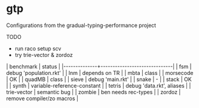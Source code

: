 gtp
===

Configurations from the gradual-typing-performance project

TODO
- run raco setup scv
- try trie-vector & zordoz

| benchmark    | status                       |
|--------------+------------------------------|
| fsm          | debug 'population.rkt'       |
| lnm          | depends on TR                |
| mbta         | class                        |
| morsecode    | OK                           |
| quadMB       | class                        |
| sieve        | debug 'main.rkt'             |
| snake        | -                            |
| stack        | OK                           |
| synth        | variable-reference-constant  |
| tetris       | debug 'data.rkt', aliases    |
| trie-vector  | semantic bug                 |
| zombie       | ben needs rec-types          |
| zordoz       | remove compiler/zo macros    |
